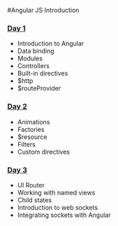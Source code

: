 #Angular JS Introduction

### [Day 1](day_1/)
- Introduction to Angular
- Data binding
- Modules
- Controllers
- Built-in directives
- $http
- $routeProvider

### [Day 2](day_2/)
- Animations
- Factories
- $resource
- Filters
- Custom directives

### [Day 3](day_3/)
- UI Router
- Working with named views
- Child states
- Introduction to web sockets
- Integrating sockets with Angular